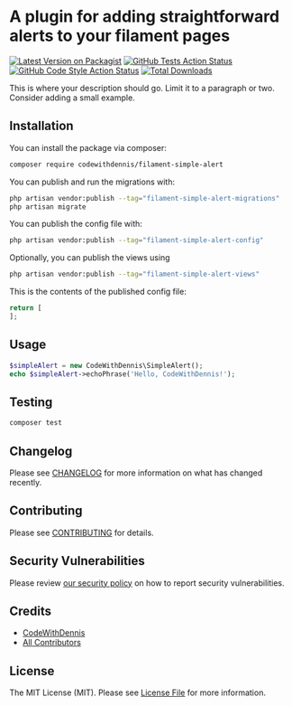 # A plugin for adding straightforward alerts to your filament pages

[![Latest Version on Packagist](https://img.shields.io/packagist/v/codewithdennis/filament-simple-alert.svg?style=flat-square)](https://packagist.org/packages/codewithdennis/filament-simple-alert)
[![GitHub Tests Action Status](https://img.shields.io/github/actions/workflow/status/codewithdennis/filament-simple-alert/run-tests.yml?branch=main&label=tests&style=flat-square)](https://github.com/codewithdennis/filament-simple-alert/actions?query=workflow%3Arun-tests+branch%3Amain)
[![GitHub Code Style Action Status](https://img.shields.io/github/actions/workflow/status/codewithdennis/filament-simple-alert/fix-php-code-styling.yml?branch=main&label=code%20style&style=flat-square)](https://github.com/codewithdennis/filament-simple-alert/actions?query=workflow%3A"Fix+PHP+code+styling"+branch%3Amain)
[![Total Downloads](https://img.shields.io/packagist/dt/codewithdennis/filament-simple-alert.svg?style=flat-square)](https://packagist.org/packages/codewithdennis/filament-simple-alert)



This is where your description should go. Limit it to a paragraph or two. Consider adding a small example.

## Installation

You can install the package via composer:

```bash
composer require codewithdennis/filament-simple-alert
```

You can publish and run the migrations with:

```bash
php artisan vendor:publish --tag="filament-simple-alert-migrations"
php artisan migrate
```

You can publish the config file with:

```bash
php artisan vendor:publish --tag="filament-simple-alert-config"
```

Optionally, you can publish the views using

```bash
php artisan vendor:publish --tag="filament-simple-alert-views"
```

This is the contents of the published config file:

```php
return [
];
```

## Usage

```php
$simpleAlert = new CodeWithDennis\SimpleAlert();
echo $simpleAlert->echoPhrase('Hello, CodeWithDennis!');
```

## Testing

```bash
composer test
```

## Changelog

Please see [CHANGELOG](CHANGELOG.md) for more information on what has changed recently.

## Contributing

Please see [CONTRIBUTING](.github/CONTRIBUTING.md) for details.

## Security Vulnerabilities

Please review [our security policy](../../security/policy) on how to report security vulnerabilities.

## Credits

- [CodeWithDennis](https://github.com/CodeWithDennis)
- [All Contributors](../../contributors)

## License

The MIT License (MIT). Please see [License File](LICENSE.md) for more information.
